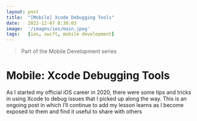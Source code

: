 ```yaml
---
layout: post
title:  "[Mobile] Xcode Debugging Tools"
date:   2022-12-07 8:30:03
image:  '/images/ios/main.jpeg'
tags:   [ios, swift, mobile development]
---
```


> Part of the Mobile Development series

# Mobile: Xcode Debugging Tools
As I started my official iOS career in 2020, there were some tips and tricks in using Xcode to debug issues that I picked up along the way. This is an ongoing post in which I’ll continue to add my lesson learns as I become exposed to them and find it useful to share with others


